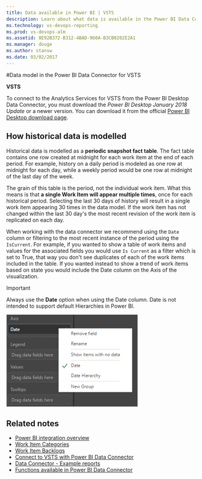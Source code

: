```yaml
---
title: Data available in Power BI | VSTS
description: Learn about what data is available in the Power BI Data Connector for Visual Studio Team Services (VSTS)  
ms.technology: vs-devops-reporting
ms.prod: vs-devops-alm
ms.assetid: 8E92B372-B312-4BAD-960A-B3CB0202E2A1  
ms.manager: douge
ms.author: stansw
ms.date: 03/02/2017
---
```


#Data model in the Power BI Data Connector for VSTS

<b>VSTS</b>

To connect to the Analytics Services for VSTS from the Power BI Desktop Data Connector, you must download the *Power BI Desktop January 2018 Update* or a newer version. You can download it from the official [Power BI Desktop download page](https://powerbi.microsoft.com/desktop/).

## How historical data is modelled
Historical data is modelled as a **periodic snapshot fact table**. The fact table contains one row created at midnight for each work item at the end of each period. For example, history on a daily period is modeled as one row at midnight for each day, while a weekly period would be one row at midnight of the last day of the week. 

The grain of this table is the period, not the individual work item. What this means is that **a single Work Item will appear multiple times**, once for each historical period. Selecting the last 30 days of history will result in a single work item appearing 30 times in the data model. If the work item has not changed within the last 30 day's the most recent revision of the work item is replicated on each day.

When working with the data connector we recommend using the <code>Date</code> column or filtering to the most recent instance of the period using the <code>IsCurrent</code>.  For example, if you wanted to show a table of work items and values for the associated fields you would use <code>Is Current</code> as a filter which is set to True, that way you don't see duplicates of each of the work items included in the table.  If you wanted instead to show a trend of work items based on state you would include the Date column on the Axis of the visualization.  

>[!IMPORTANT]  
>Always use the **Date** option when using the Date column.  Date is not intended to support default Hierarchies in Power BI.

![](./_img/data-connector-date.png)

## Related notes  
- [Power BI integration overview](overview.md)
- [Work Item Categories](../../work/customize/reference/use-categories-to-group-work-item-types.md)
- [Work Item Backlogs](../../work/backlogs/backlogs-boards-plans.md)
- [Connect to VSTS with Power BI Data Connector](./data-connector-connect.md)
- [Data Connector - Example reports](./data-connector-examples.md)
- [Functions available in Power BI Data Connector](data-connector-functions.md) 
